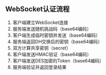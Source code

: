 ## WebSocket认证流程

1. 客户端建立WebSocket连接
2. 服务端发送随机挑战码（base64编码）
3. 客户端生成临时密钥并发送（base64编码）
4. 服务端返回DH交换后的密钥（base64编码）
5. 双方计算共享密钥（secret）
6. 客户端发送HMAC验证（base64编码）
7. 客户端发送DES加密的Token（base64编码）
8. 服务端验证并返回登录结果 